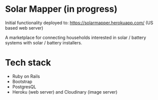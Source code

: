 # Solar Mapper (in progress)

Initial functionality deployed to: https://solarmapper.herokuapp.com/ (US based web server)

A marketplace for connecting households interested in solar / battery systems with solar / battery installers. 

# Tech stack 

- Ruby on Rails
- Bootstrap
- PostgresQL
- Heroku (web server) and Cloudinary (image server)
